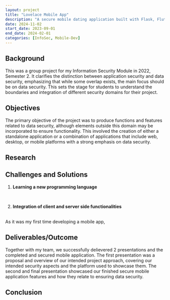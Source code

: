 ```yaml
---
layout: project
title: "Lovelace Mobile App"
description: "A secure mobile dating application built with Flask, Flutter and MongoDB for my Polytechnic Y2 Information Security Project."
date: 2024-11-02
start_date: 2023-09-01
end_date: 2024-02-01
categories: [InfoSec, Mobile-Dev]
---
```


## Background
This was a group project for my Information Security Module in 2022, Semester 2. It clarifies the distinction between application security and data security, emphasizing that while some overlap exists, the main focus should be on data security. This sets the stage for students to understand the boundaries and integration of different security domains for their project.

## Objectives
The primary objective of the project was to produce functions and features related to data security, although elements outside this domain may be incorporated to ensure functionality. This involved the creation of either a standalone application or a combination of applications that include web, desktop, or mobile platforms with a strong emphasis on data security.

## Research

## Challenges and Solutions
1. **Learning a new programming language**
<br>


2. **Integration of client and server side functionalities**
<br>
As it was my first time developing a mobile app, 

## Deliverables/Outcome
Together with my team, we successfully delievered 2 presentations and the completed and secured mobile application. The first presentation was a proposal and overview of our intended project approach, covering our intended security aspects and the platform used to showcase them. The second and final presentation showcased our finished secure mobile application features and how they relate to ensuring data security.

## Conclusion